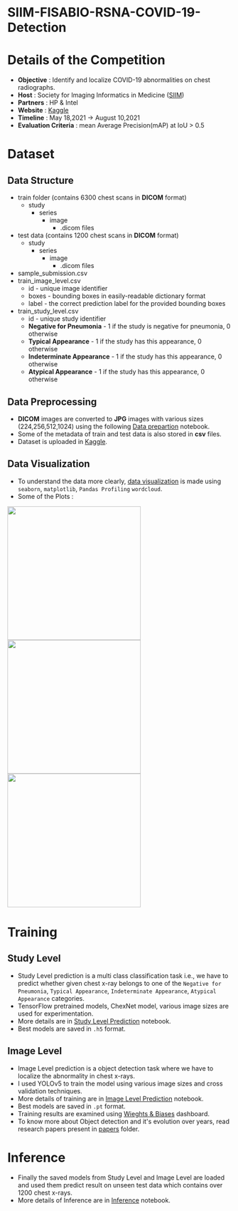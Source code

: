 # SIIM-FISABIO-RSNA-COVID-19-Detection

# Details of the Competition
   - **Objective** : Identify and localize COVID-19 abnormalities on chest radiographs.
   - **Host** : Society for Imaging Informatics in Medicine ([SIIM](https://siim.org/))
   - **Partners** : HP & Intel
   - **Website** : [Kaggle](https://www.kaggle.com/c/siim-covid19-detection/overview/description)
   - **Timeline** : May 18,2021 -> August 10,2021
   - **Evaluation Criteria** : mean Average Precision(mAP) at IoU > 0.5

# Dataset

## Data Structure
- train folder (contains 6300 chest scans in **DICOM** format)
    - study
       - series
           - image
               - .dicom files
- test data   (contains 1200 chest scans in **DICOM** format)
    - study
       - series
           - image
               - .dicom files
-  sample_submission.csv
-  train_image_level.csv
     - id - unique image identifier
     - boxes - bounding boxes in easily-readable dictionary format
     - label - the correct prediction label for the provided bounding boxes
-  train_study_level.csv 
     - id - unique study identifier
     - **Negative for Pneumonia** - 1 if the study is negative for pneumonia, 0 otherwise
     - **Typical Appearance** - 1 if the study has this appearance, 0 otherwise
     - **Indeterminate Appearance**  - 1 if the study has this appearance, 0 otherwise
     - **Atypical Appearance**  - 1 if the study has this appearance, 0 otherwise 


## Data Preprocessing
- **DICOM** images are converted to **JPG** images with various sizes (224,256,512,1024) using the following [Data prepartion](https://github.com/shanmukh05/SIIM-FISABIO-RSNA-COVID-19-Detection/blob/main/notebooks/siim-covid-19-data-preparation.ipynb) notebook.
- Some of the metadata of train and test data is also stored in **csv** files.
- Dataset is uploaded in [Kaggle](https://www.kaggle.com/shanmukh05/siim-covid19-dataset-256px-jpg).

## Data Visualization
- To understand the data more clearly, [data visualization](https://github.com/shanmukh05/SIIM-FISABIO-RSNA-COVID-19-Detection/blob/main/notebooks/siim-covid-19-data-visualization.ipynb) is made using `seaborn`, `matplotlib`, `Pandas Profiling` `wordcloud`.
- Some of the Plots : 

<img src= "https://www.kaggleusercontent.com/kf/64313993/eyJhbGciOiJkaXIiLCJlbmMiOiJBMTI4Q0JDLUhTMjU2In0..0ZKdOw2apQm4F2y7kE-46g.662swcubpc2xE3LhMuyBmI1C3pnXCQ_Q8u2euRn6F60JrUl2JKcod22vr6lvY9wo4oPwRVORUWbXsiWTSOt1q5HACPfhuKRQ8kukSc_ONXLAvH4EdfoiKIeWmy3sZ9qrsClq9mFkrzY2KoFmWeQil94TUVo8OlOCe4aNv2tBrdI731nrq_9oxVMVUUteL1fASVCzVPcpCuhnkkrwwN7qYbJKlgH8g3jM9ESGZ_z0nkOLO0qiG9C07q8-3AGbQJ9tJG91hfRdPMLf9tBYd39ltSg53B70wASaI2Qz018h4ehi1zsnO_iwTJrsQUpKNoIz0KiqQmIJdll62_mYeSHp9JwwWOeR_osMMUblWNA1u-KjoXtLs9_6yf9zsmBscQK7SrP6NLQN0BH1s5R2obNChgaT7LJR90dEHXjii1dAkxnCPHNQSL7QbAswZ4vqJseZ-J95CwFOotLhehxPmTj7tsbIfZ_RMJ5wo4m0vQ85rQQhAB8PL0eL2f8HSC32ysx76ZH5VR__9mnQoV9ShonJMVzAEHne8b6KQPyz9EPQ9jy8ljIdJYcFHV1laJb-Pri2O-wATp6tSWfxx6dRm2zrYLH1umLNKJ--UpZ8IUrR_pWPoiTxclJ_5B6-4T_LgRSBxtN8nDD4oXI4uIwrF1eP7Afxeno7qQuOpPDKg7_bMTAPcTmixO157yXlZwFQRNFN.k9dVN_Mdo1hyQONg0jZhPg/__results___files/__results___12_1.png" width="300" height="300"><img src="https://www.kaggleusercontent.com/kf/64313993/eyJhbGciOiJkaXIiLCJlbmMiOiJBMTI4Q0JDLUhTMjU2In0..0ZKdOw2apQm4F2y7kE-46g.662swcubpc2xE3LhMuyBmI1C3pnXCQ_Q8u2euRn6F60JrUl2JKcod22vr6lvY9wo4oPwRVORUWbXsiWTSOt1q5HACPfhuKRQ8kukSc_ONXLAvH4EdfoiKIeWmy3sZ9qrsClq9mFkrzY2KoFmWeQil94TUVo8OlOCe4aNv2tBrdI731nrq_9oxVMVUUteL1fASVCzVPcpCuhnkkrwwN7qYbJKlgH8g3jM9ESGZ_z0nkOLO0qiG9C07q8-3AGbQJ9tJG91hfRdPMLf9tBYd39ltSg53B70wASaI2Qz018h4ehi1zsnO_iwTJrsQUpKNoIz0KiqQmIJdll62_mYeSHp9JwwWOeR_osMMUblWNA1u-KjoXtLs9_6yf9zsmBscQK7SrP6NLQN0BH1s5R2obNChgaT7LJR90dEHXjii1dAkxnCPHNQSL7QbAswZ4vqJseZ-J95CwFOotLhehxPmTj7tsbIfZ_RMJ5wo4m0vQ85rQQhAB8PL0eL2f8HSC32ysx76ZH5VR__9mnQoV9ShonJMVzAEHne8b6KQPyz9EPQ9jy8ljIdJYcFHV1laJb-Pri2O-wATp6tSWfxx6dRm2zrYLH1umLNKJ--UpZ8IUrR_pWPoiTxclJ_5B6-4T_LgRSBxtN8nDD4oXI4uIwrF1eP7Afxeno7qQuOpPDKg7_bMTAPcTmixO157yXlZwFQRNFN.k9dVN_Mdo1hyQONg0jZhPg/__results___files/__results___19_1.png" width="300" height="300"><img src = "https://www.kaggleusercontent.com/kf/64313993/eyJhbGciOiJkaXIiLCJlbmMiOiJBMTI4Q0JDLUhTMjU2In0..0ZKdOw2apQm4F2y7kE-46g.662swcubpc2xE3LhMuyBmI1C3pnXCQ_Q8u2euRn6F60JrUl2JKcod22vr6lvY9wo4oPwRVORUWbXsiWTSOt1q5HACPfhuKRQ8kukSc_ONXLAvH4EdfoiKIeWmy3sZ9qrsClq9mFkrzY2KoFmWeQil94TUVo8OlOCe4aNv2tBrdI731nrq_9oxVMVUUteL1fASVCzVPcpCuhnkkrwwN7qYbJKlgH8g3jM9ESGZ_z0nkOLO0qiG9C07q8-3AGbQJ9tJG91hfRdPMLf9tBYd39ltSg53B70wASaI2Qz018h4ehi1zsnO_iwTJrsQUpKNoIz0KiqQmIJdll62_mYeSHp9JwwWOeR_osMMUblWNA1u-KjoXtLs9_6yf9zsmBscQK7SrP6NLQN0BH1s5R2obNChgaT7LJR90dEHXjii1dAkxnCPHNQSL7QbAswZ4vqJseZ-J95CwFOotLhehxPmTj7tsbIfZ_RMJ5wo4m0vQ85rQQhAB8PL0eL2f8HSC32ysx76ZH5VR__9mnQoV9ShonJMVzAEHne8b6KQPyz9EPQ9jy8ljIdJYcFHV1laJb-Pri2O-wATp6tSWfxx6dRm2zrYLH1umLNKJ--UpZ8IUrR_pWPoiTxclJ_5B6-4T_LgRSBxtN8nDD4oXI4uIwrF1eP7Afxeno7qQuOpPDKg7_bMTAPcTmixO157yXlZwFQRNFN.k9dVN_Mdo1hyQONg0jZhPg/__results___files/__results___43_0.png" width="300" height="300"> 

# Training

## Study Level

- Study Level prediction is a multi class classification task i.e., we have to predict whether given chest x-ray belongs to one of the `Negative for Pneumonia`, `Typical Appearance`, `Indeterminate Appearance`, `Atypical Appearance` categories.
- TensorFlow pretrained models, ChexNet model, various image sizes are used for experimentation.
- More details are in [Study Level Prediction](https://github.com/shanmukh05/SIIM-FISABIO-RSNA-COVID-19-Detection/blob/main/notebooks/siim-covid-19-study-level-predictions.ipynb) notebook.
- Best models are saved in `.h5` format.

## Image Level

- Image Level prediction is a object detection task where we have to localize the abnormality in chest x-rays.
- I used YOLOv5 to train the model using various image sizes and cross validation techniques.
- More details of training are in [Image Level Prediction](https://github.com/shanmukh05/SIIM-FISABIO-RSNA-COVID-19-Detection/blob/main/notebooks/siim-covid-19-yolo-v5-image-level-predictions.ipynb) notebook.
- Best models are saved in `.pt` format.
- Training results are examined using [Wieghts & Biases](https://wandb.ai/shanmukh/siim_covid19_yolov5/reports/SIIM-COVID19-Image-Level-Predictions--Vmlldzo3MzI3MjQ) dashboard.
- To know more about Object detection and it's evolution over years, read research papers present in [papers](https://github.com/shanmukh05/SIIM-FISABIO-RSNA-COVID-19-Detection/tree/main/papers) folder.

# Inference

- Finally the saved models from Study Level and Image Level are loaded and used them predict result on unseen test data which contains over 1200 chest x-rays.
- More details of Inference are in [Inference](https://github.com/shanmukh05/SIIM-FISABIO-RSNA-COVID-19-Detection/blob/main/notebooks/siim-covid-19-final-inference.ipynb) notebook.

